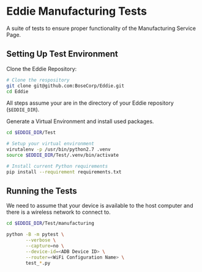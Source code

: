 # Eddie Manufacturing Tests

A suite of tests to ensure proper functionality of the Manufacturing Service Page.

## Setting Up Test Environment

Clone the Eddie Repository:

```bash
# Clone the respository
git clone git@github.com:BoseCorp/Eddie.git
cd Eddie
```
All steps assume your are in the directory of your Eddie repository (`$EDDIE_DIR`).

Generate a Virtual Environment and install used packages.

```bash
cd $EDDIE_DIR/Test

# Setup your virtual environment
virutalenv -p /usr/bin/python2.7 .venv
source $EDDIE_DIR/Test/.venv/bin/activate

# Install current Python requirements
pip install --requirement requirements.txt
```

## Running the Tests

We need to assume that your device is available to the host computer and there is a wireless network to connect to.

```bash
cd $EDDIE_DIR/Test/manufacturing

python -B -m pytest \
       --verbose \
       --capture=no \
       --device-id=<ADB Device ID> \
       --router=<WiFi Configuration Name> \
       test_*.py
```
